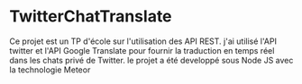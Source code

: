 # TwitterChatTranslate
Ce projet est un TP d'école sur l'utilisation des API REST. j'ai utilisé l'API twitter et l'API Google Translate pour fournir la traduction en temps réel dans les chats privé de Twitter. le projet a été developpé sous Node JS avec la technologie Meteor

